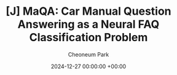 ---
layout: post
title:  "[J] MaQA: Car Manual Question Answering as a Neural FAQ Classification Problem"
date:   2024-12-27 00:00:00 +00:00
categories: journal
author: "Cheoneum Park"
authors: "<strong>Cheoneum Park</strong>, Seohyeong Jeong, Juae Kim"
venue: "Electronics"
paper: https://www.mdpi.com/2079-9292/13/24/4972
---